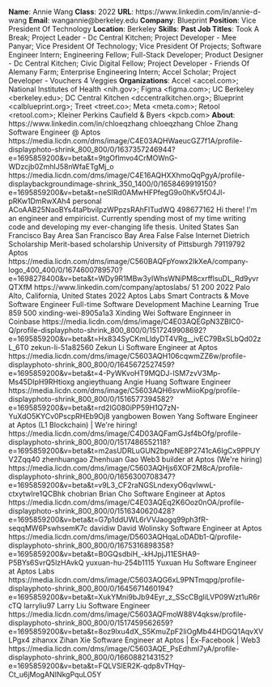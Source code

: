 **Name**: Annie Wang
**Class**: 2022
**URL**: https://www\.linkedin\.com/in/annie\-d\-wang
**Email**: wangannie@berkeley\.edu
**Company**: Blueprint
**Position**: Vice President Of Technology
**Location**: Berkeley
**Skills**: 
**Past Job Titles**: Took A Break; Project Leader \- Dc Central Kitchen; Project Developer \- Mee Panyar; Vice President Of Technology; Vice President Of Projects; Software Engineer Intern; Engineering Fellow; Full\-Stack Developer; Product Designer \- Dc Central Kitchen; Civic Digital Fellow; Project Developer \- Friends Of Alemany Farm; Enterprise Engineering Intern; Accel Scholar; Project Developer \- Vouchers 4 Veggies
**Organizations**: Accel <accel\.com>; National Institutes of Health <nih\.gov>; Figma <figma\.com>; UC Berkeley <berkeley\.edu>; DC Central Kitchen <dccentralkitchen\.org>; Blueprint <calblueprint\.org>; Treet <treet\.co>; Meta <meta\.com>; Retool <retool\.com>; Kleiner Perkins Caufield & Byers <kpcb\.com>
**About**: https://www\.linkedin\.com/in/chloeqzhang chloeqzhang Chloe Zhang Software Engineer @ Aptos https://media\.licdn\.com/dms/image/C4E03AQHWaeucGZ7f1A/profile\-displayphoto\-shrink\_800\_800/0/1637357246944?e=1695859200&v=beta&t=9tgOfImvo4CrMOWnG\-WDzcjb0ZmhIJ58nWfaETgMj\_o https://media\.licdn\.com/dms/image/C4E16AQHXXhmoQqPgyA/profile\-displaybackgroundimage\-shrink\_350\_1400/0/1658469919150?e=1695859200&v=beta&t=neSIRd0AMwHFPfegG9o0hKv5fO4Jl\-pRKw1DmRwXAh4 personal ACoAAB25NaoBYs4taPbviIpzWPpzsRAhFlTudWQ 498677162 Hi there\! I'm an engineer and empiricist\. Currently spending most of my time writing code and developing my ever\-changing life thesis\. United States San Francisco Bay Area San Francisco Bay Area False False Internet Dietrich Scholarship Merit\-based scholarship University of Pittsburgh 79119792 Aptos https://media\.licdn\.com/dms/image/C560BAQFpYowx2lkXeA/company\-logo\_400\_400/0/1674600789570?e=1698278400&v=beta&t=WDy9R1MBw3yIWhsWNiPM8cxrfflsuDL\_Rd9yvrQTXfM https://www\.linkedin\.com/company/aptoslabs/ 51 200 2022 Palo Alto, California, United States 2022 Aptos Labs Smart Contracts & Move Software Engineer Full\-time Software Development Machine Learning True 859 500 xinding\-wei\-8905a1a3 Xinding Wei Software Enginneer in Coinbase https://media\.licdn\.com/dms/image/C4E03AQEGpN3ZBIC0\-Q/profile\-displayphoto\-shrink\_800\_800/0/1517249908692?e=1695859200&v=beta&t=Hx834SyCKmLldyDT4VRg\_\_ivEC79BxSLbQd02zL\_6T0 zekun\-li\-51a82560 Zekun Li Software Engineer at Aptos https://media\.licdn\.com/dms/image/C5603AQH106cqwmZZ6w/profile\-displayphoto\-shrink\_800\_800/0/1645672527459?e=1695859200&v=beta&t=4\-PyWKvoHT9MQDJ\-lSM7zvV3Mp\-Ms45DIpH9RHtioxg angieythuang Angie Huang Software Engineer https://media\.licdn\.com/dms/image/C5603AQH6svwMiioKpg/profile\-displayphoto\-shrink\_800\_800/0/1516577394582?e=1695859200&v=beta&t=rd2lG080iPP59H1Q7zN\-YuXdO5KYCv0PscpRHEb9Oj8 yangbowen Bowen Yang Software Engineer at Aptos \(L1 Blockchain\) | We're hiring\! https://media\.licdn\.com/dms/image/C4D03AQFamGJsf4bOfg/profile\-displayphoto\-shrink\_800\_800/0/1517486552118?e=1695859200&v=beta&t=m2asUDRLuGUN2bpwNE8P2741cA6IgCx9PPUYV2Zqq40 zhenhuangao Zhenhuan Gao Web3 builder at Aptos \(We're hiring\) https://media\.licdn\.com/dms/image/C5603AQHjs6XOF2M8cA/profile\-displayphoto\-shrink\_800\_800/0/1656300708347?e=1695859200&v=beta&t=v9L3\_CF2raNGSLndexyO6qvIwwL\-ctxytwIre1QCBhk chobrian Brian Cho Software Engineer at Aptos https://media\.licdn\.com/dms/image/C4E03AQEq2K6Ooz0nOA/profile\-displayphoto\-shrink\_800\_800/0/1516340620428?e=1695859200&v=beta&t=G7p1ddUWL6rVVJaogq99ph3fR\-seqqMW6PswhsemK7c davidiw David Wolinsky Software Engineer at Aptos https://media\.licdn\.com/dms/image/D5603AQHqaLoDADb1\-Q/profile\-displayphoto\-shrink\_800\_800/0/1675316898358?e=1695859200&v=beta&t=B0GQsdbiH\_\-kHJpjJ11ESHA9\-P5BYs6SvrQ5lzHAvkQ yuxuan\-hu\-254b1115 Yuxuan Hu Software Engineer at Aptos Labs https://media\.licdn\.com/dms/image/C5603AQG6xL9PNTmqpg/profile\-displayphoto\-shrink\_800\_800/0/1645671460194?e=1695859200&v=beta&t=XukYMni9bJb94Eyr\_z\_SScCBgliLVP09Wzt1uR6rcTQ larryliu97 Larry Liu Software Engineer https://media\.licdn\.com/dms/image/C5603AQFmoW88V4qksw/profile\-displayphoto\-shrink\_800\_800/0/1517459562659?e=1695859200&v=beta&t=8oz9lxu4dX\_S5KmuZpF2liOgMb44HDGQ1AqvXVLPgx4 zihanxx Zihan Xie Software Engineer at Aptos | Ex\-Facebook | Web3 https://media\.licdn\.com/dms/image/C5603AQE\_PsEdhmI7yA/profile\-displayphoto\-shrink\_800\_800/0/1660882143152?e=1695859200&v=beta&t=FQLVSlER2K\-qdp8vTHqy\-Ct\_u6jMogANINkgPquLO5Y
